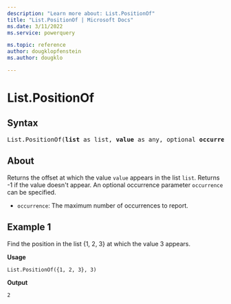 ```yaml
---
description: "Learn more about: List.PositionOf"
title: "List.PositionOf | Microsoft Docs"
ms.date: 3/11/2022
ms.service: powerquery

ms.topic: reference
author: dougklopfenstein
ms.author: dougklo

---
```

# List.PositionOf

## Syntax

<pre>
List.PositionOf(<b>list</b> as list, <b>value</b> as any, optional <b>occurrence</b> as nullable number, optional <b>equationCriteria</b> as any) as any
</pre>
  
## About

Returns the offset at which the value `value` appears in the list `list`. Returns -1 if the value doesn't appear. An optional occurrence parameter `occurrence` can be specified. <ul> <li><code>occurrence</code>: The maximum number of occurrences to report.</li> </ul>

## Example 1

Find the position in the list {1, 2, 3} at which the value 3 appears.

**Usage**

```powerquery-m
List.PositionOf({1, 2, 3}, 3)
```

**Output**

`2`
